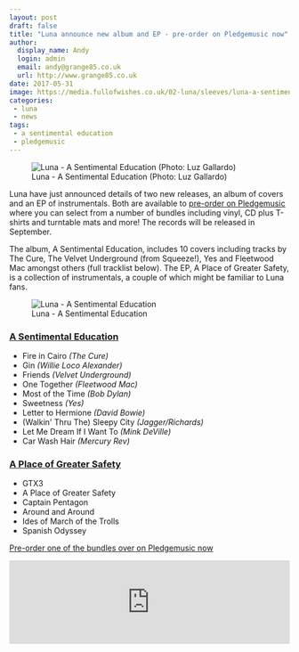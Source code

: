 ```yaml
---
layout: post
draft: false
title: "Luna announce new album and EP - pre-order on Pledgemusic now"
author:
  display_name: Andy
  login: admin
  email: andy@grange85.co.uk
  url: http://www.grange85.co.uk
date: 2017-05-31
image: https://media.fullofwishes.co.uk/02-luna/sleeves/luna-a-sentimental-education-lo-res.jpg
categories:
 - luna
 - news
tags:
 - a sentimental education
 - pledgemusic
---
```

<figure class="caption aligncenter"><img src="https://media.fullofwishes.co.uk/02-luna/pictures/luna-2017-promo-luz-gallardo.jpg" alt="Luna - A Sentimental Education (Photo: Luz Gallardo)" /><figcaption class="caption-text">Luna - A Sentimental Education (Photo: Luz Gallardo)</figcaption></figure>

<p class="lead">Luna have just announced details of two new releases, an album of covers and an EP of instrumentals. Both are available to <a href="http://www.pledgemusic.com/projects/luna2">pre-order on Pledgemusic</a> where you can select from a number of bundles including vinyl, CD plus T-shirts and turntable mats and more! The records will be released in September.</p>
<p>The album, A Sentimental Education, includes 10 covers including tracks by The Cure, The Velvet Underground (from Squeeze!), Yes and Fleetwood Mac amongst others (full tracklist below). The EP, A Place of Greater Safety, is a collection of instrumentals, a couple of which might be familiar to Luna fans.</p>
<div class="col-md-6 float-right"><figure class="caption aligncenter"><img src="https://media.fullofwishes.co.uk/02-luna/sleeves/luna-a-sentimental-education-lo-res.jpg" alt="Luna - A Sentimental Education" /><figcaption class="caption-text">Luna - A Sentimental Education</figcaption></figure></div>
<h3><a href="/database/luna/releases/luna-a-sentimental-education/">A Sentimental Education</a></h3>
<ul><li>Fire in Cairo <em>(The Cure)</em></li>
<li>Gin <em>(Willie Loco Alexander)</em></li>
<li>Friends <em>(Velvet Underground)</em></li>
<li>One Together <em>(Fleetwood Mac)</em></li>
<li>Most of the Time <em>(Bob Dylan)</em></li>
<li>Sweetness <em>(Yes)</em></li>
<li>Letter to Hermione <em>(David Bowie)</em></li>
<li>(Walkin' Thru The) Sleepy City <em>(Jagger/Richards)</em></li>
<li>Let Me Dream If I Want To <em>(Mink DeVille)</em></li>
<li>Car Wash Hair <em>(Mercury Rev)</em></li></ul>

<h3><a href="/database/luna/releases/luna-a-place-of-greater-safety/">A Place of Greater Safety</a></h3>
<ul><li>GTX3</li>
<li>A Place of Greater Safety</li>
<li>Captain Pentagon</li>
<li>Around and Around</li>
<li>Ides of March of the Trolls</li>
<li>Spanish Odyssey</li></ul>

<a href="http://www.pledgemusic.com/projects/luna2">Pre-order one of the bundles over on Pledgemusic now </a>

<iframe width="100%" scrolling="no" frameborder="no" src="https://w.soundcloud.com/player/?url=https%3A//api.soundcloud.com/tracks/325069392&color=ff5500&auto_play=false&hide_related=false&show_comments=true&show_user=true&show_reposts=false"></iframe>

